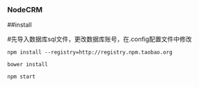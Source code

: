 ### NodeCRM 

##install

#先导入数据库sql文件，更改数据库账号，在.config配置文件中修改

```shell
npm install --registry=http://registry.npm.taobao.org
```

```shell
bower install
```

```shell
npm start 
```